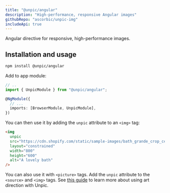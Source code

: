 ```yaml
---
title: "@unpic/angular"
description: "High-performance, responsive Angular images"
githubRepo: "ascorbic/unpic-img"
includeApi: true
---
```


Angular directive for responsive, high-performance images.

## Installation and usage

```bash
npm install @unpic/angular
```

Add to app module:

```typescript
// ..
import { UnpicModule } from "@unpic/angular";

@NgModule({
  // ...
  imports: [BrowserModule, UnpicModule],
})
```

You can then use it by adding the `unpic` attribute to an `<img>` tag:

```html
<img
  unpic
  src="https://cdn.shopify.com/static/sample-images/bath_grande_crop_center.jpeg"
  layout="constrained"
  width="800"
  height="600"
  alt="A lovely bath"
/>
```

You can also use it with `<picture>` tags. Add the `unpic` attribute to the
`<source>` and `<img>` tags. See [this guide](/img/learn/#art-direction) to
learn more about using art direction with Unpic.
